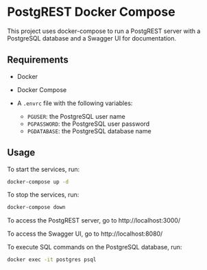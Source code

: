 # PostgREST Docker Compose

This project uses docker-compose to run a PostgREST server with a PostgreSQL
database and a Swagger UI for documentation.

## Requirements

- Docker
- Docker Compose
- A `.envrc` file with the following variables:

  - `PGUSER`: the PostgreSQL user name
  - `PGPASSWORD`: the PostgreSQL user password
  - `PGDATABASE`: the PostgreSQL database name

## Usage

To start the services, run:

```bash
docker-compose up -d
```

To stop the services, run:

```bash
docker-compose down
```

To access the PostgREST server, go to http://localhost:3000/

To access the Swagger UI, go to http://localhost:8080/

To execute SQL commands on the PostgreSQL database, run:

```bash
docker exec -it postgres psql
```
